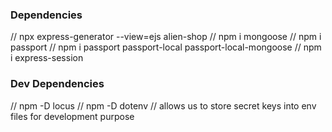 

### Dependencies
// npx express-generator --view=ejs alien-shop
// npm i mongoose
// npm i passport
// npm i passport passport-local passport-local-mongoose
// npm i express-session

### Dev Dependencies
// npm -D locus
// npm -D dotenv // allows us to store secret keys into env files for development purpose